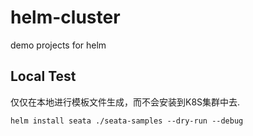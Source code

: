 # helm-cluster
demo projects for helm

## Local Test
仅仅在本地进行模板文件生成，而不会安装到K8S集群中去.
```
helm install seata ./seata-samples --dry-run --debug
```